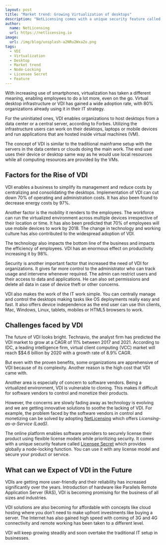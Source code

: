 ```yaml
---
layout: post
title: "Market trend: Growing Virtualization of desktops"
description: "NetLicensing comes with a unique security feature called Licensee Secret which provides globally a node-locking function"
author:
  name: NetLicensing
  url: https://netlicensing.io
image:
  url: /img/blog/unsplash-a2NRu2Wxa2o.png
tags:
  - VDI
  - Virtualization
  - Desktop
  - Market trend
  - Node-Locking
  - Licensee Secret
  - Feature
---
```


With increasing use of smartphones, virtualization has taken a different meaning, enabling employees to do a lot more, even on the go. Virtual desktop infrastructure or VDI has gained a wide adoption rate, with 80% organizations already using it in their IT strategy.

For the uninitiated ones, VDI enables organizations to host desktops from a data center or a central server, according to Forbes. Utilizing the infrastructure users can work on their desktops, laptops or mobile devices and run applications that are hosted inside virtual machines (VM).

The concept of VDI is similar to the traditional mainframe setup with the servers in the data centers or clouds doing the main work. The end user uses their device or desktop same way as he would use local resources while all computing resources are provided by the VMs.

## Factors for the Rise of VDI

VDI enables a business to simplify its management and reduce costs by centralizing and consolidating the desktops. Implementation of VDI can cut down 70% of operating and administration costs. It has also been found to decrease energy costs by 97%.

Another factor is the mobility it renders to the employees. The workforce can run the virtualized environment across multiple devices irrespective of their location or time. It has also been predicted that 70% of employees will use mobile devices to work by 2018.  The change in technology and working culture has also contributed to the widespread adoption of VDI.

The technology also impacts the bottom line of the business and impacts the efficiency of employees. VDI has an enormous effect on productivity increasing it by 98%.

Security is another important factor that increased the need of VDI for organizations. It gives far more control to the administrator who can track usage and intervene whenever required. The admin can restrict users and their access to data and applications. He can also set permissions and delete all data in case of device theft or other concerns.

VDI also makes the work of the IT work simple. You can centrally manage and control the desktops making tasks like OS deployments really easy and fast. It also offers device independence as the end user can use thin clients, Mac, Windows, Linux, tablets, mobiles or HTML5 browsers to work.

## Challenges faced by VDI

The future of VDI looks bright. Technavio, the analyst firm has predicted the VDI market to grow at a CAGR of 11% between 2017 and 2021. According to IDC, a leading intelligence firm, virtual client computing (VCC) market will reach $$4.6 billion by 2020 with a growth rate of 8.9% CAGR.

But even with the proven benefits, some organizations are apprehensive of VDI because of its complexity. Another reason is the high cost that VDI came with.

Another area is especially of concern to software vendors. Being a virtualized environment, VDI is vulnerable to cloning. This makes it difficult for software vendors to control and monetize their products.

However, the concerns are slowly fading away as technology is evolving and we are getting innovative solutions to soothe the lacking of VDI. For example, the problem faced by the software vendors in control and monetizing can be solved by adopting [NetLicensing](https://netlicensing.io/?utm_source=blog&utm_medium=website&utm_campaign=article&utm_content=article) which offers *Licensing-as-a-Service (LaaS)*.

The online platform enables software providers to securely license their product using flexible license models while prioritizing security. It comes with a unique security feature called [Licensee Secret](https://www.labs64.de/confluence/display/NLICPUB/Licensee+Secret) which provides globally a node-locking function. You can use it with any license model and secure your product or service.

## What can we Expect of VDI in the Future

VDIs are getting more user-friendly and their reliability has increased significantly over the years. Introduction of hardware like Parallels Remote Application Server (RAS), VDI is becoming promising for the business of all sizes and industries.

VDI solutions are also becoming for affordable with concepts like cloud hosting where you don’t need to make upfront investments like buying a server. The Internet has also gained high speed with coming of 3G and 4G connectivity and remote working has been taken to a different level.

VDI will keep growing steadily and soon overtake the traditional IT setup in businesses.
